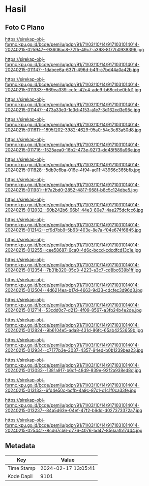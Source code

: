 # Hasil

## Foto C Plano

https://sirekap-obj-formc.kpu.go.id/bcde/pemilu/pdpr/91/71/03/10/14/9171031014014-20240215-025947--93606ac8-72f5-49c7-a398-8f77b0938396.jpg

https://sirekap-obj-formc.kpu.go.id/bcde/pemilu/pdpr/91/71/03/10/14/9171031014014-20240215-011147--1dabee6a-637f-496d-b4ff-c7bd44a0a42b.jpg

https://sirekap-obj-formc.kpu.go.id/bcde/pemilu/pdpr/91/71/03/10/14/9171031014014-20240215-011333--669ea339-ccfe-42c4-ade9-b68ccbe0bfd1.jpg

https://sirekap-obj-formc.kpu.go.id/bcde/pemilu/pdpr/91/71/03/10/14/9171031014014-20240215-011447--473a33e3-1c3d-4153-a1e7-3d162cd3e95c.jpg

https://sirekap-obj-formc.kpu.go.id/bcde/pemilu/pdpr/91/71/03/10/14/9171031014014-20240215-011611--1895f202-3982-4629-95a0-54c3c83a50d8.jpg

https://sirekap-obj-formc.kpu.go.id/bcde/pemilu/pdpr/91/71/03/10/14/9171031014014-20240215-011716--1525aea0-16b2-473e-9273-dd48f589a96e.jpg

https://sirekap-obj-formc.kpu.go.id/bcde/pemilu/pdpr/91/71/03/10/14/9171031014014-20240215-011828--5db9c6ba-016e-4f94-ad11-43966c365bfb.jpg

https://sirekap-obj-formc.kpu.go.id/bcde/pemilu/pdpr/91/71/03/10/14/9171031014014-20240215-011931--ff7a2bd0-2852-4817-958f-b8c5c124dbe5.jpg

https://sirekap-obj-formc.kpu.go.id/bcde/pemilu/pdpr/91/71/03/10/14/9171031014014-20240215-012032--60b242b6-96b1-44e3-80e7-4ae275dcfcc6.jpg

https://sirekap-obj-formc.kpu.go.id/bcde/pemilu/pdpr/91/71/03/10/14/9171031014014-20240215-012142--cf9d7bb9-5b63-403e-8e7a-f04e674f6845.jpg

https://sirekap-obj-formc.kpu.go.id/bcde/pemilu/pdpr/91/71/03/10/14/9171031014014-20240215-012255--cee58687-6ca0-4d6c-bccd-cdcdfcd13c1e.jpg

https://sirekap-obj-formc.kpu.go.id/bcde/pemilu/pdpr/91/71/03/10/14/9171031014014-20240215-012354--7b31b320-05c3-4223-a3c7-cd8bc639b1ff.jpg

https://sirekap-obj-formc.kpu.go.id/bcde/pemilu/pdpr/91/71/03/10/14/9171031014014-20240215-012504--4d6214ea-b17d-4663-9d33-cdcfec3d96d3.jpg

https://sirekap-obj-formc.kpu.go.id/bcde/pemilu/pdpr/91/71/03/10/14/9171031014014-20240215-012714--53cdd0c7-d213-4f09-8567-a3fb24b4e2de.jpg

https://sirekap-obj-formc.kpu.go.id/bcde/pemilu/pdpr/91/71/03/10/14/9171031014014-20240215-012824--9b6104e5-ada8-431d-86fc-65ab4253659b.jpg

https://sirekap-obj-formc.kpu.go.id/bcde/pemilu/pdpr/91/71/03/10/14/9171031014014-20240215-012934--c7177b3e-3037-4357-94ed-b0b1239bea23.jpg

https://sirekap-obj-formc.kpu.go.id/bcde/pemilu/pdpr/91/71/03/10/14/9171031014014-20240215-013033--1381a917-b6df-48d9-839e-92f2a938ed8d.jpg

https://sirekap-obj-formc.kpu.go.id/bcde/pemilu/pdpr/91/71/03/10/14/9171031014014-20240215-013133--6fd4e50c-bcfb-4a9c-87c1-d1c1f0ca33fe.jpg

https://sirekap-obj-formc.kpu.go.id/bcde/pemilu/pdpr/91/71/03/10/14/9171031014014-20240215-013237--84a5d63e-04ef-47f2-b6dd-d027373372a7.jpg

https://sirekap-obj-formc.kpu.go.id/bcde/pemilu/pdpr/91/71/03/10/14/9171031014014-20240215-025441--8cd67cb6-d776-4076-bd47-856aafb17d44.jpg


## Metadata

| Key        | Value               |
| ---------- | ------------------- |
| Time Stamp | 2024-02-17 13:05:41 |
| Kode Dapil | 9101                |



